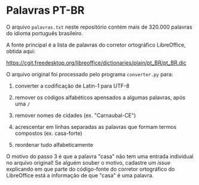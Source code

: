 # Palavras PT-BR

O arquivo `palavras.txt` neste repositório contém mais de 320.000 palavras do idioma português brasileiro.

A fonte principal é a lista de palavras do corretor ortográfico LibreOffice, obtida aqui:

https://cgit.freedesktop.org/libreoffice/dictionaries/plain/pt_BR/pt_BR.dic

O arquivo original foi processado pelo programa `converter.py` para:

1. converter a codificação de Latin-1 para UTF-8

2. remover os códigos alfabéticos apensados a algumas palavras, após uma `/`

3. remover nomes de cidades (ex. "Carnaubal-CE")

4. acrescentar em linhas separadas as palavras que formam termos compostos (ex. casa-forte)

5. reordenar tudo alfabeticamente

O motivo do passo 3 é que a palavra "casa" não tem uma entrada individual no arquivo original! Se alguém souber o motivo, cadastre um *issue* explicando em que parte do código-fonte do corretor ortográfico do LibreOffice está a informação de que "casa" é uma palavra.
